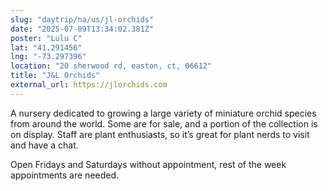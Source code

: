 ```yaml
---
slug: "daytrip/na/us/jl-orchids"
date: "2025-07-09T13:34:02.381Z"
poster: "Lulu C"
lat: "41.291456"
lng: "-73.297396"
location: "20 sherwood rd, easton, ct, 06612"
title: "J&L Orchids"
external_url: https://jlorchids.com
---
```

A nursery dedicated to growing a large variety of miniature orchid species from around the world. Some are for sale, and a portion of the collection is on display. Staff are plant enthusiasts, so it’s great for plant nerds to visit and have a chat. 

Open Fridays and Saturdays without appointment, rest of the week appointments are needed. 